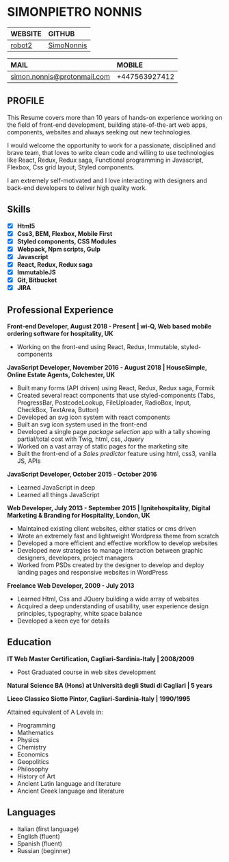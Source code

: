 # SIMONPIETRO NONNIS 

| WEBSITE              | GITHUB     |
|:-------------------  |:-----------|
| [robot2](https://robot2.org/) | [SimoNonnis](https://github.com/SimoNonnis) |


| MAIL                 | MOBILE         | 
|:-------------------- |:-------------- |
| simon.nonnis@protonmail.com | +447563927412|

## PROFILE

This Resume covers more than 10 years of hands-on experience working on the field of front-end development, 
building state-of-the-art web apps, components, websites and always seeking out new technologies.

I would welcome the opportunity to work for a passionate, disciplined and brave team, that loves to write clean code and willing to use technologies like React, Redux, Redux saga, Functional programming in Javascript, Flexbox, Css grid layout, Styled components.

I am extremely self-motivated and I love interacting with designers and back-end developers to deliver high quality work.

## Skills

- [x] **Html5**
- [x] **Css3, BEM, Flexbox, Mobile First**
- [x] **Styled components, CSS Modules**
- [x] **Webpack, Npm scripts, Gulp**
- [x] **Javascript**
- [x] **React, Redux, Redux saga**
- [x] **ImmutableJS**
- [x] **Git, Bitbucket**
- [x] **JIRA**
 
## Professional Experience

**Front-end Developer, August 2018 - Present | wi-Q, Web based mobile ordering software for hospitality, UK**

- Working on the front-end using React, Redux, Immutable, styled-components

**JavaScript Developer, November 2016 - August 2018 | HouseSimple, Online Estate Agents, Colchester, UK**

- Built many forms (API driven) using React, Redux, Redux saga, Formik
- Created several react components that use styled-components (Tabs, ProgressBar, PostcodeLookup, FileUploader, RadioBox, Input, CheckBox, TextArea, Button)
- Developed an svg icon system with react components
- Built an svg icon system used in the front-end
- Developed a single page *package selection* app with a tally showing partial/total cost with Twig, html, css, Jquery
- Worked on a vast array of static pages for the marketing site
- Built the front-end of a *Sales predictor* feature using html, css3, vanilla JS, APIs

**JavaScript Developer, October 2015 - October 2016**

- Learned JavaScript in deep
- Learned all things JavaScript

**Web Developer, July 2013 - September 2015 | Ignitehospitality, Digital Marketing & Branding for Hospitality, London, UK**

- Maintained existing client websites, either statics or cms driven
- Wrote an extremely fast and lightweight Wordpress theme from scratch
- Developed a more efficient and effective workflow to develop websites
- Developed new strategies to manage interaction between graphic designers, developers, project managers
- Worked from PSDs created by the designer to develop and deploy landing pages and responsive websites in WordPress

**Freelance Web Developer, 2009 - July 2013**

- Learned Html, Css and JQuery building a wide array of websites
- Acquired a deep understanding of usability, user experience design principles, typography, white space balance
- Developed a keen eye for details

## Education

**IT Web Master Certification, Cagliari-Sardinia-Italy | 2008/2009**

- Post Graduated course in web sites development

**Natural Science BA (Hons) at Università degli Studi di Cagliari | 5 years**

**Liceo Classico Siotto Pintor, Cagliari-Sardinia-Italy | 1990/1995**

Attained equivalent of A Levels in: 
- Programming 
- Mathematics
- Physics
- Chemistry
- Economics
- Geopolitics
- Philosophy 
- History of Art 
- Ancient Latin language and literature
- Ancient Greek language and literature

## Languages

- Italian (first language)
- English (fluent)
- Spanish (fluent)
- Russian (beginner)

